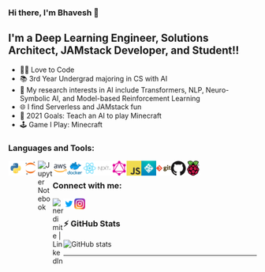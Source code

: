 ### Hi there, I'm Bhavesh 👋

## I'm a Deep Learning Engineer, Solutions Architect, JAMstack Developer, and Student!!

- 👨‍💻 Love to Code
- 📚 3rd Year Undergrad majoring in CS with AI
- 🤖 My research interests in AI include Transformers, NLP, Neuro-Symbolic AI, and Model-based Reinforcement Learning
- 🌐 I find Serverless and JAMstack fun
- 🥅 2021 Goals: Teach an AI to play Minecraft
- 🕹️ Game I Play: Minecraft

### Languages and Tools:

<img align="left" alt="Python" width="30px" src="https://raw.githubusercontent.com/github/explore/main/topics/python/python.png" />
<img align="left" alt="Jupyter Notebook" width="30px" src="https://raw.githubusercontent.com/github/explore/main/topics/jupyter-notebook/jupyter-notebook.png" />
<img align="left" alt="Jupyter Notebook" width="30px" src="https://miro.medium.com/max/2400/1*8AaAYxLb-VOgGUW8V8JXQA.png" />
<img align="left" alt="AWS" width="30px" src="https://raw.githubusercontent.com/github/explore/main/topics/aws/aws.png" />
<img align="left" alt="Docker" width="30px" src="https://raw.githubusercontent.com/github/explore/main/topics/docker/docker.png" />
<img align="left" alt="React" width="30px" src="https://raw.githubusercontent.com/github/explore/main/topics/react/react.png" />
<img align="left" alt="Nextjs" width="30px" src="https://raw.githubusercontent.com/github/explore/main/topics/nextjs/nextjs.png" />
<img align="left" alt="GraphQL" width="30px" src="https://raw.githubusercontent.com/github/explore/main/topics/graphql/graphql.png" />
<img align="left" alt="JavaScript" width="30px" src="https://raw.githubusercontent.com/github/explore/main/topics/javascript/javascript.png" />
<img align="left" alt="Netlify" width="30px" src="https://raw.githubusercontent.com/github/explore/main/topics/netlify/netlify.png" />
<img align="left" alt="Git" width="30px" src="https://raw.githubusercontent.com/github/explore/main/topics/git/git.png" />
<img align="left" alt="GitHub" width="30px" src="https://raw.githubusercontent.com/github/explore/main/topics/github/github.png" />
<img align="left" alt="Raspberry Pi" width="30px" src="https://raw.githubusercontent.com/github/explore/main/topics/raspberry-pi/raspberry-pi.png" />

<br />

### Connect with me:

[<img align="left" alt="nerdimite | LinkedIn" width="22px" src="https://www.freepnglogos.com/uploads/official-linkedin-logo----17.png" />][linkedin]
[<img align="left" alt="nerdimite | Twitter" width="22px" src="https://raw.githubusercontent.com/github/explore/main/topics/twitter/twitter.png" />][twitter]
[<img align="left" alt="nerdimite | Instagram" width="22px" src="https://raw.githubusercontent.com/github/explore/main/topics/instagram/instagram.png" />][instagram]

<br />

### ⚡ GitHub Stats

![GitHub stats](https://github-readme-stats.vercel.app/api?username=nerdimite&count_private=true&show_icons=true&include_all_commits=true)

---

[linkedin]: https://linkedin.com/in/bhavesh-laddagiri
[twitter]: https://twitter.com/nerdimite
[instagram]: https://instagram.com/nerdimite
